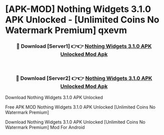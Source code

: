 # [APK-MOD] Nothing Widgets 3.1.0 APK Unlocked - [Unlimited Coins No Watermark Premium] qxevm



<div align="center">
<h3>🔴 Download [Server1] 👉👉 <a href="https://momento.my/?title=Nothing_Widgets_3.1.0_APK_Unlocked">Nothing Widgets 3.1.0 APK Unlocked Mod Apk</a></h3><br>

<h3>🔴 Download [Server2] 👉👉 <a href="https://momento.my/?title=Nothing_Widgets_3.1.0_APK_Unlocked">Nothing Widgets 3.1.0 APK Unlocked Mod Apk</a></h3>
</div>



Download Nothing Widgets 3.1.0 APK Unlocked 

Free APK MOD Nothing Widgets 3.1.0 APK Unlocked [Unlimited Coins No Watermark Premium]

Download Nothing Widgets 3.1.0 APK Unlocked [Unlimited Coins No Watermark Premium] Mod For Android
